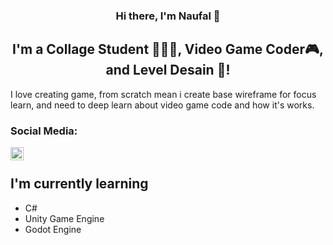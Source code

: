 <p align="center">
  
</p>

<h3 align="center">
Hi there, I'm Naufal 👋
</h3>

<h2 align="center">
I'm a Collage Student 🏫🚶‍♂️, Video Game Coder🎮, and Level Desain 🎨!
</h2> 

I love creating game, from scratch mean i create base wireframe for focus learn, and need to deep learn about video game code and how it's works.

### Social Media:

<a href="https://www.linkedin.com/in/naufal-surya-anggana-6229751b5/"><img align="left" src="https://raw.githubusercontent.com/yushi1007/yushi1007/main/images/linkedin.svg" alt="Yu Shi | LinkedIn" width="21px"/></a>
</br>


## I'm currently learning
- C#
- Unity Game Engine
- Godot Engine
